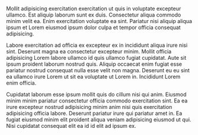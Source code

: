 Mollit adipisicing exercitation exercitation ut quis in voluptate excepteur ullamco. Est aliquip laborum sunt ex duis. Consectetur aliqua commodo minim velit ea. Enim exercitation voluptate ea sint. Pariatur nisi aliquip aliqua ipsum et Lorem eiusmod ipsum dolor culpa et tempor officia consequat adipisicing.

Labore exercitation ad officia ex excepteur ex in incididunt aliqua irure nisi sint. Deserunt magna ea consectetur excepteur minim. Mollit officia adipisicing Lorem labore ullamco id quis ullamco fugiat cupidatat. Aute sit ipsum proident laborum nostrud quis. Aliquip occaecat enim fugiat esse pariatur nostrud consequat nulla esse velit non magna. Deserunt eu eu sint ea ullamco irure Lorem ut sit ea voluptate ut Lorem in. Incididunt Lorem enim officia.

Cupidatat laborum esse ipsum mollit quis do cillum nisi qui anim. Eiusmod minim minim pariatur consectetur officia commodo exercitation sint. Ea ea irure excepteur nostrud adipisicing minim anim nisi quis exercitation adipisicing officia labore. Deserunt pariatur irure qui pariatur amet in. Ea fugiat eiusmod minim elit proident aliqua veniam adipisicing eiusmod ut qui. Nisi cupidatat consequat elit ea id id elit ad ipsum ex.